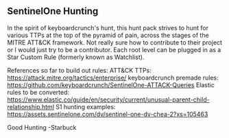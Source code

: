 ## SentinelOne Hunting

In the spirit of keyboardcrunch's hunt, this hunt pack strives to hunt for various TTPs at the top of the pyramid of pain, across the stages of the MITRE ATT&CK framework. Not really sure how to contribute to their project or I would just try to be a contributor. Each root level can be plugged in as a Star Custom Rule (formerly known as Watchlist).

References so far to build out rules:
ATT&CK TTPs: https://attack.mitre.org/tactics/enterprise/
keyboardcrunch premade rules: https://github.com/keyboardcrunch/SentinelOne-ATTACK-Queries
Elastic rules to be converted: https://www.elastic.co/guide/en/security/current/unusual-parent-child-relationship.html
S1 hunting examples: https://assets.sentinelone.com/dv/sentinel-one-dv-chea-2?xs=105463

Good Hunting
-Starbuck
